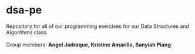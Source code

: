 # dsa-pe
Repository for all of our programming exercises for our Data Structures and Algorithms class. <br><br>
Group members: <strong>Angel Jadraque, Kristine Amarillo, Sanyiah Piang</strong>

